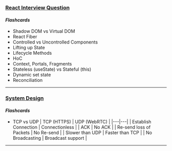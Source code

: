 ### [React Interview Question](https://github.com/sudheerj/reactjs-interview-questions)

#### <i>Flashcards</i>

- Shadow DOM vs Virtual DOM
- React Fiber
- Controlled vs Uncontrolled Components
- Lifting up State
- Lifecycle Methods
- HoC
- Context, Portals, Fragments
- Stateless (useState) vs Stateful (this)
- Dynamic set state
- Reconciliation

---

### [System Design](https://github.com/karanpratapsingh/system-design)

#### <i>Flashcards</i>

- TCP vs UDP
  | TCP (HTTPS) | UDP (WebRTC) |
  |---|---|
  | Establish Connection | Connectionless |
  | ACK | No ACK |
  | Re-send loss of Packets | No Re-send |
  | Slower than UDP | Faster than TCP |
  | No Broadcasting | Broadcast support |

---
